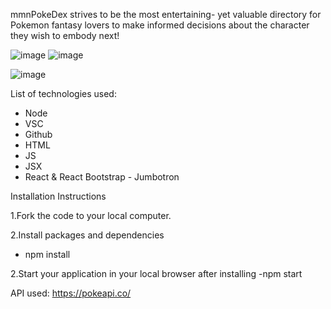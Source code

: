 mmnPokeDex strives to be the most entertaining- yet valuable directory for Pokemon fantasy lovers to make informed decisions about the character they wish to embody next!

![image](https://user-images.githubusercontent.com/83613888/123327824-d4b4b780-d508-11eb-8940-58a6e413211a.png)
![image](https://user-images.githubusercontent.com/83613888/123327934-f4e47680-d508-11eb-93ab-dae9107006c7.png)

![image](https://user-images.githubusercontent.com/83613888/123327890-e5fdc400-d508-11eb-954e-980f4645931e.png)

List of technologies used:
-  Node 
-  VSC
-  Github
-  HTML
-  JS
-  JSX
-  React & React Bootstrap - Jumbotron


Installation Instructions 

1.Fork the code to your local computer.

2.Install packages and dependencies
   - npm install

2.Start your application in your local browser after installing
    -npm start
    
API used: 
https://pokeapi.co/

